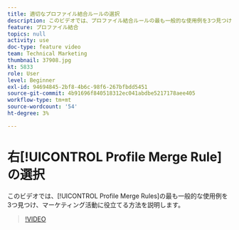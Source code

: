 ```yaml
---
title: 適切なプロファイル結合ルールの選択
description: このビデオでは、プロファイル結合ルールの最も一般的な使用例を3つ見つけ、それらの使用例がマーケティング活動に役立つかどうかを確認します。
feature: プロファイル結合
topics: null
activity: use
doc-type: feature video
team: Technical Marketing
thumbnail: 37908.jpg
kt: 5833
role: User
level: Beginner
exl-id: 94694845-2bf8-4b6c-98f6-267bfbdd5451
source-git-commit: 4b91696f840518312ec041abdbe5217178aee405
workflow-type: tm+mt
source-wordcount: '54'
ht-degree: 3%

---
```


# 右[!UICONTROL Profile Merge Rule]の選択

このビデオでは、[!UICONTROL Profile Merge Rules]の最も一般的な使用例を3つ見つけ、マーケティング活動に役立てる方法を説明します。

>[!VIDEO](https://video.tv.adobe.com/v/37908/?quality=12&learn=on)
